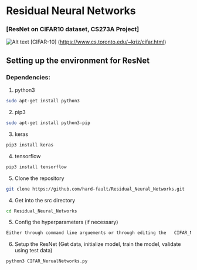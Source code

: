 # Residual Neural Networks
### [ResNet on CIFAR10 dataset, CS273A Project]


![Alt text](https://https://github.com/hard-fault/Residual_Neural_Networks/tree/master/rsrc/cifar-10.png)
[CIFAR-10] (https://www.cs.toronto.edu/~kriz/cifar.html)

## Setting up the environment for ResNet
### Dependencies:
1. python3
```sh
sudo apt-get install python3
```
2. pip3
```sh
sudo apt-get install python3-pip
```
3. keras
```sh
pip3 install keras
```
4. tensorflow
```sh
pip3 install tensorflow
```
5. Clone the repository
```sh
git clone https://github.com/hard-fault/Residual_Neural_Networks.git
```
4. Get into the src directory
```sh
cd Residual_Neural_Networks
```
5. Config the hyperparameters (if necessary)
```sh
Either through command line arguements or through editing the 	CIFAR_NerualNetworks.py file.
```
6. Setup the ResNet (Get data, initialize model, train the model, validate using test data)
```sh
python3 CIFAR_NerualNetworks.py
```
